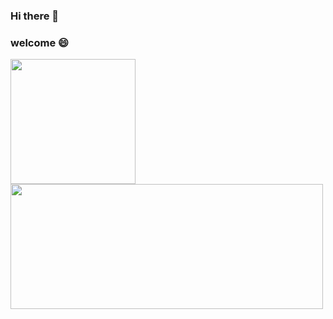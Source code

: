 ### Hi there 👋

<!--
**xiyoo0812/xiyoo0812** is a ✨ _special_ ✨ repository because its `README.md` (this file) appears on your GitHub profile.

Here are some ideas to get you started:

- 🔭 I’m currently working on ...
- 🌱 I’m currently learning ...
- 👯 I’m looking to collaborate on ...
- 🤔 I’m looking for help with ...
- 💬 Ask me about ...
- 📫 How to reach me: ...
- 😄 Pronouns: ...
- ⚡ Fun fact: ...
-->
### welcome :smile:

<p align="left">
<a href="https://github.com/xiyoo0812">
  <img height="200em" src="https://github-readme-stats-eight-theta.vercel.app/api/top-langs/?username=xiyoo0812&layout=compact&langs_count=10&theme=algolia"/>
  <img width="500em" height="200em" src="https://github-readme-stats-eight-theta.vercel.app/api?username=xiyoo0812&show_icons=true&theme=algolia&include_all_commits=true&count_private=true"/>
</a>
</p>
